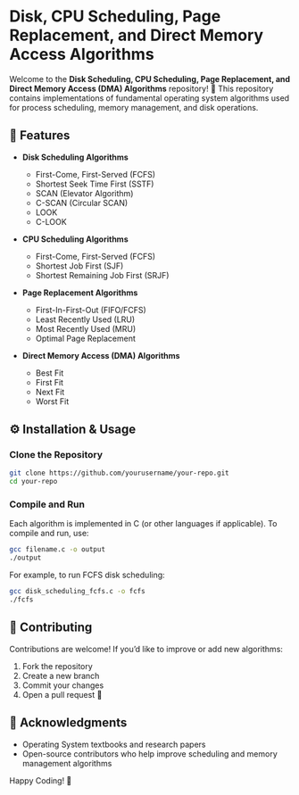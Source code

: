 # Disk, CPU Scheduling, Page Replacement, and Direct Memory Access Algorithms

Welcome to the **Disk Scheduling, CPU Scheduling, Page Replacement, and Direct Memory Access (DMA) Algorithms** repository! 🚀 This repository contains implementations of fundamental operating system algorithms used for process scheduling, memory management, and disk operations.

## 📌 Features

- **Disk Scheduling Algorithms**
  - First-Come, First-Served (FCFS)
  - Shortest Seek Time First (SSTF)
  - SCAN (Elevator Algorithm)
  - C-SCAN (Circular SCAN)
  - LOOK
  - C-LOOK

- **CPU Scheduling Algorithms**
  - First-Come, First-Served (FCFS)
  - Shortest Job First (SJF)
  - Shortest Remaining Job First (SRJF)

- **Page Replacement Algorithms**
  - First-In-First-Out (FIFO/FCFS)
  - Least Recently Used (LRU)
  - Most Recently Used (MRU)
  - Optimal Page Replacement

- **Direct Memory Access (DMA) Algorithms**
  - Best Fit
  - First Fit
  - Next Fit
  - Worst Fit

## ⚙️ Installation & Usage

### Clone the Repository
```bash
git clone https://github.com/yourusername/your-repo.git
cd your-repo
```

### Compile and Run
Each algorithm is implemented in C (or other languages if applicable). To compile and run, use:

```bash
gcc filename.c -o output
./output
```

For example, to run FCFS disk scheduling:
```bash
gcc disk_scheduling_fcfs.c -o fcfs
./fcfs
```

## 📝 Contributing
Contributions are welcome! If you’d like to improve or add new algorithms:
1. Fork the repository
2. Create a new branch
3. Commit your changes
4. Open a pull request 🚀

## 🤝 Acknowledgments
- Operating System textbooks and research papers
- Open-source contributors who help improve scheduling and memory management algorithms

Happy Coding! 🎯

